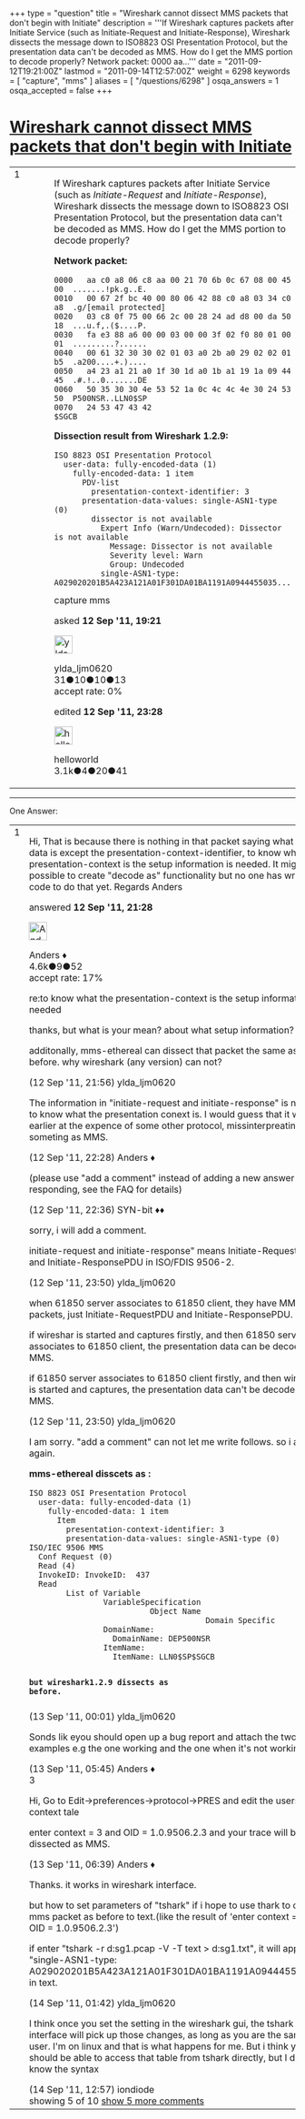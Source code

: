 +++
type = "question"
title = "Wireshark cannot dissect MMS packets that don&#x27;t begin with Initiate"
description = '''If Wireshark captures packets after Initiate Service (such as Initiate-Request and Initiate-Response), Wireshark dissects the message down to ISO8823 OSI Presentation Protocol, but the presentation data can&#x27;t be decoded as MMS. How do I get the MMS portion to decode properly? Network packet: 0000 aa...'''
date = "2011-09-12T19:21:00Z"
lastmod = "2011-09-14T12:57:00Z"
weight = 6298
keywords = [ "capture", "mms" ]
aliases = [ "/questions/6298" ]
osqa_answers = 1
osqa_accepted = false
+++

<div class="headNormal">

# [Wireshark cannot dissect MMS packets that don't begin with Initiate](/questions/6298/wireshark-cannot-dissect-mms-packets-that-dont-begin-with-initiate)

</div>

<div id="main-body">

<div id="askform">

<table id="question-table" style="width:100%;"><colgroup><col style="width: 50%" /><col style="width: 50%" /></colgroup><tbody><tr class="odd"><td style="width: 30px; vertical-align: top"><div class="vote-buttons"><span id="post-6298-upvote" class="ajax-command post-vote up" rel="nofollow" title="I like this post (click again to cancel)"> </span><div id="post-6298-score" class="post-score" title="current number of votes">1</div><span id="post-6298-downvote" class="ajax-command post-vote down" rel="nofollow" title="I dont like this post (click again to cancel)"> </span> <span id="favorite-mark" class="ajax-command favorite-mark" rel="nofollow" title="mark/unmark this question as favorite (click again to cancel)"> </span><div id="favorite-count" class="favorite-count"></div></div></td><td><div id="item-right"><div class="question-body"><p>If Wireshark captures packets after Initiate Service (such as <em>Initiate-Request</em> and <em>Initiate-Response</em>), Wireshark dissects the message down to ISO8823 OSI Presentation Protocol, but the presentation data can't be decoded as MMS. How do I get the MMS portion to decode properly?</p><p><strong>Network packet:</strong></p><pre><code>0000   aa c0 a8 06 c8 aa 00 21 70 6b 0c 67 08 00 45 00  .......!pk.g..E.
0010   00 67 2f bc 40 00 80 06 42 88 c0 a8 03 34 c0 a8  .g/[email protected]
0020   03 c8 0f 75 00 66 2c 00 28 24 ad d8 00 da 50 18  ...u.f,.($....P.
0030   fa e3 88 a6 00 00 03 00 00 3f 02 f0 80 01 00 01  .........?......
0040   00 61 32 30 30 02 01 03 a0 2b a0 29 02 02 01 b5  .a200....+.)....
0050   a4 23 a1 21 a0 1f 30 1d a0 1b a1 19 1a 09 44 45  .#.!..0.......DE
0060   50 35 30 30 4e 53 52 1a 0c 4c 4c 4e 30 24 53 50  P500NSR..LLN0$SP
0070   24 53 47 43 42                                   $SGCB</code></pre><p><strong>Dissection result from Wireshark 1.2.9:</strong></p><pre><code>ISO 8823 OSI Presentation Protocol
  user-data: fully-encoded-data (1)
    fully-encoded-data: 1 item
      PDV-list
        presentation-context-identifier: 3
      presentation-data-values: single-ASN1-type (0)
        dissector is not available
          Expert Info (Warn/Undecoded): Dissector is not available
            Message: Dissector is not available
            Severity level: Warn
            Group: Undecoded
          single-ASN1-type: A029020201B5A423A121A01F301DA01BA1191A0944455035...</code></pre></div><div id="question-tags" class="tags-container tags"><span class="post-tag tag-link-capture" rel="tag" title="see questions tagged &#39;capture&#39;">capture</span> <span class="post-tag tag-link-mms" rel="tag" title="see questions tagged &#39;mms&#39;">mms</span></div><div id="question-controls" class="post-controls"></div><div class="post-update-info-container"><div class="post-update-info post-update-info-user"><p>asked <strong>12 Sep '11, 19:21</strong></p><img src="https://secure.gravatar.com/avatar/a5a3214300b3b17fc46c3b656b7bed01?s=32&amp;d=identicon&amp;r=g" class="gravatar" width="32" height="32" alt="ylda_ljm0620&#39;s gravatar image" /><p><span>ylda_ljm0620</span><br />
<span class="score" title="31 reputation points">31</span><span title="10 badges"><span class="badge1">●</span><span class="badgecount">10</span></span><span title="10 badges"><span class="silver">●</span><span class="badgecount">10</span></span><span title="13 badges"><span class="bronze">●</span><span class="badgecount">13</span></span><br />
<span class="accept_rate" title="Rate of the user&#39;s accepted answers">accept rate:</span> <span title="ylda_ljm0620 has no accepted answers">0%</span></p></div><div class="post-update-info post-update-info-edited"><p><span> edited <strong>12 Sep '11, 23:28</strong> </span></p><img src="https://secure.gravatar.com/avatar/362ba1008ad9a075d1556d33e97dfed6?s=32&amp;d=identicon&amp;r=g" class="gravatar" width="32" height="32" alt="helloworld&#39;s gravatar image" /><p><span>helloworld</span><br />
<span class="score" title="3149 reputation points"><span>3.1k</span></span><span title="4 badges"><span class="badge1">●</span><span class="badgecount">4</span></span><span title="20 badges"><span class="silver">●</span><span class="badgecount">20</span></span><span title="41 badges"><span class="bronze">●</span><span class="badgecount">41</span></span></p></div></div><div id="comments-container-6298" class="comments-container"></div><div id="comment-tools-6298" class="comment-tools"></div><div class="clear"></div><div id="comment-6298-form-container" class="comment-form-container"></div><div class="clear"></div></div></td></tr></tbody></table>

------------------------------------------------------------------------

<div class="tabBar">

<span id="sort-top"></span>

<div class="headQuestions">

One Answer:

</div>

</div>

<span id="6299"></span>

<div id="answer-container-6299" class="answer">

<table style="width:100%;"><colgroup><col style="width: 50%" /><col style="width: 50%" /></colgroup><tbody><tr class="odd"><td style="width: 30px; vertical-align: top"><div class="vote-buttons"><span id="post-6299-upvote" class="ajax-command post-vote up" rel="nofollow" title="I like this post (click again to cancel)"> </span><div id="post-6299-score" class="post-score" title="current number of votes">1</div><span id="post-6299-downvote" class="ajax-command post-vote down" rel="nofollow" title="I dont like this post (click again to cancel)"> </span></div></td><td><div class="item-right"><div class="answer-body"><p>Hi, That is because there is nothing in that packet saying what the data is except the presentation-context-identifier, to know what the presentation-context is the setup information is needed. It might be possible to create "decode as" functionality but no one has written code to do that yet. Regards Anders</p></div><div class="answer-controls post-controls"></div><div class="post-update-info-container"><div class="post-update-info post-update-info-user"><p>answered <strong>12 Sep '11, 21:28</strong></p><img src="https://secure.gravatar.com/avatar/2d3d425a7a829209431fb38d326b53af?s=32&amp;d=identicon&amp;r=g" class="gravatar" width="32" height="32" alt="Anders&#39;s gravatar image" /><p><span>Anders ♦</span><br />
<span class="score" title="4578 reputation points"><span>4.6k</span></span><span title="9 badges"><span class="silver">●</span><span class="badgecount">9</span></span><span title="52 badges"><span class="bronze">●</span><span class="badgecount">52</span></span><br />
<span class="accept_rate" title="Rate of the user&#39;s accepted answers">accept rate:</span> <span title="Anders has 56 accepted answers">17%</span></p></div></div><div id="comments-container-6299" class="comments-container"><span id="6301"></span><div id="comment-6301" class="comment"><div id="post-6301-score" class="comment-score"></div><div class="comment-text"><p>re:to know what the presentation-context is the setup information is needed</p><p>thanks, but what is your mean? about what setup information?</p><p>additonally, mms-ethereal can dissect that packet the same as before. why wireshark (any version) can not?</p></div><div id="comment-6301-info" class="comment-info"><span class="comment-age">(12 Sep '11, 21:56)</span> <span class="comment-user userinfo">ylda_ljm0620</span></div></div><span id="6302"></span><div id="comment-6302" class="comment"><div id="post-6302-score" class="comment-score"></div><div class="comment-text"><p>The information in "initiate-request and initiate-response" is needed to know what the presentation conext is. I would guess that it worked earlier at the expence of some other protocol, missinterpreating someting as MMS.</p></div><div id="comment-6302-info" class="comment-info"><span class="comment-age">(12 Sep '11, 22:28)</span> <span class="comment-user userinfo">Anders ♦</span></div></div><span id="6303"></span><div id="comment-6303" class="comment"><div id="post-6303-score" class="comment-score"></div><div class="comment-text"><p>(please use "add a comment" instead of adding a new answer when responding, see the FAQ for details)</p></div><div id="comment-6303-info" class="comment-info"><span class="comment-age">(12 Sep '11, 22:36)</span> <span class="comment-user userinfo">SYN-bit ♦♦</span></div></div><span id="6309"></span><div id="comment-6309" class="comment"><div id="post-6309-score" class="comment-score"></div><div class="comment-text"><p>sorry, i will add a comment.</p><p>initiate-request and initiate-response" means Initiate-RequestPDU and Initiate-ResponsePDU in ISO/FDIS 9506-2.</p></div><div id="comment-6309-info" class="comment-info"><span class="comment-age">(12 Sep '11, 23:50)</span> <span class="comment-user userinfo">ylda_ljm0620</span></div></div><span id="6311"></span><div id="comment-6311" class="comment not_top_scorer"><div id="post-6311-score" class="comment-score"></div><div class="comment-text"><p>when 61850 server associates to 61850 client, they have MMS packets, just Initiate-RequestPDU and Initiate-ResponsePDU.</p><p>if wireshar is started and captures firstly, and then 61850 server associates to 61850 client, the presentation data can be decoded as MMS.</p><p>if 61850 server associates to 61850 client firstly, and then wireshar is started and captures, the presentation data can't be decoded as MMS.</p></div><div id="comment-6311-info" class="comment-info"><span class="comment-age">(12 Sep '11, 23:50)</span> <span class="comment-user userinfo">ylda_ljm0620</span></div></div><span id="6314"></span><div id="comment-6314" class="comment not_top_scorer"><div id="post-6314-score" class="comment-score"></div><div class="comment-text"><p>I am sorry. "add a comment" can not let me write follows. so i answer again.</p><p><strong>mms-ethereal disscets as :</strong></p><pre><code>ISO 8823 OSI Presentation Protocol
  user-data: fully-encoded-data (1)
    fully-encoded-data: 1 item
      Item
        presentation-context-identifier: 3
        presentation-data-values: single-ASN1-type (0)
ISO/IEC 9506 MMS
  Conf Request (0)
  Read (4)
  InvokeID: InvokeID:  437
  Read
        List of Variable
                VariableSpecification
                          Object Name
                                      Domain Specific 
                DomainName:  
                  DomainName: DEP500NSR
                ItemName:  
                  ItemName: LLN0$SP$SGCB

**but wireshark1.2.9 dissects as before.**</code></pre></div><div id="comment-6314-info" class="comment-info"><span class="comment-age">(13 Sep '11, 00:01)</span> <span class="comment-user userinfo">ylda_ljm0620</span></div></div><span id="6317"></span><div id="comment-6317" class="comment not_top_scorer"><div id="post-6317-score" class="comment-score"></div><div class="comment-text"><p>Sonds lik eyou should open up a bug report and attach the two examples e.g the one working and the one when it's not working</p></div><div id="comment-6317-info" class="comment-info"><span class="comment-age">(13 Sep '11, 05:45)</span> <span class="comment-user userinfo">Anders ♦</span></div></div><span id="6318"></span><div id="comment-6318" class="comment"><div id="post-6318-score" class="comment-score">3</div><div class="comment-text"><p>Hi, Go to Edit-&gt;preferences-&gt;protocol-&gt;PRES and edit the users context tale</p><p>enter context = 3 and OID = 1.0.9506.2.3 and your trace will be dissected as MMS.</p></div><div id="comment-6318-info" class="comment-info"><span class="comment-age">(13 Sep '11, 06:39)</span> <span class="comment-user userinfo">Anders ♦</span></div></div><span id="6348"></span><div id="comment-6348" class="comment not_top_scorer"><div id="post-6348-score" class="comment-score"></div><div class="comment-text"><p>Thanks. it works in wireshark interface.</p><p>but how to set parameters of "tshark" if i hope to use thark to convert mms packet as before to text.(like the result of 'enter context = 3 and OID = 1.0.9506.2.3')</p><p>if enter "tshark -r d:sg1.pcap -V -T text &gt; d:sg1.txt", it will appear "single-ASN1-type: A029020201B5A423A121A01F301DA01BA1191A0944455035..." in text.</p></div><div id="comment-6348-info" class="comment-info"><span class="comment-age">(14 Sep '11, 01:42)</span> <span class="comment-user userinfo">ylda_ljm0620</span></div></div><span id="6367"></span><div id="comment-6367" class="comment not_top_scorer"><div id="post-6367-score" class="comment-score"></div><div class="comment-text"><p>I think once you set the setting in the wireshark gui, the tshark interface will pick up those changes, as long as you are the same user. I'm on linux and that is what happens for me. But i think you should be able to access that table from tshark directly, but I don't know the syntax</p></div><div id="comment-6367-info" class="comment-info"><span class="comment-age">(14 Sep '11, 12:57)</span> <span class="comment-user userinfo">iondiode</span></div></div></div><div id="comment-tools-6299" class="comment-tools"><span class="comments-showing"> showing 5 of 10 </span> <a href="#" class="show-all-comments-link">show 5 more comments</a></div><div class="clear"></div><div id="comment-6299-form-container" class="comment-form-container"></div><div class="clear"></div></div></td></tr></tbody></table>

</div>

<div class="paginator-container-left">

</div>

</div>

</div>

